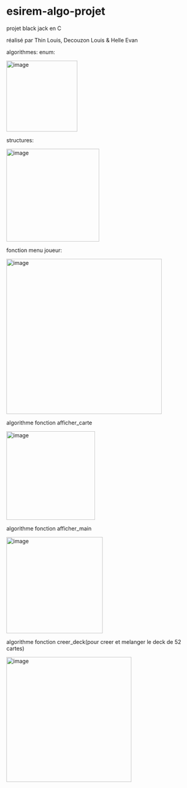 # esirem-algo-projet
projet black jack en C 


réalisé par Thin Louis, Decouzon Louis & Helle Evan


algorithmes:
enum:



<img width="185" alt="image" src="https://github.com/ChatTuba/esirem-algo-projet/assets/104895734/c1b0672a-f8c8-433f-985d-72650e928c3e">



structures:


<img width="242" alt="image" src="https://github.com/ChatTuba/esirem-algo-projet/assets/104895734/55c55805-ab10-44f1-b24d-0aa1003ba152">


fonction menu joueur:


<img width="405" alt="image" src="https://github.com/ChatTuba/esirem-algo-projet/assets/104895734/684d7052-6933-4b20-b8ff-3f9c49caaf89">

algorithme fonction afficher_carte

<img width="231" alt="image" src="https://github.com/ChatTuba/esirem-algo-projet/assets/144101139/ee7f66eb-a4b6-4800-be45-687d1fc1a8c6">

algorithme fonction afficher_main

<img width="251" alt="image" src="https://github.com/ChatTuba/esirem-algo-projet/assets/144101139/a6bd1309-2595-45d9-a8e1-238d2240cbb4">


algorithme fonction creer_deck(pour creer et melanger le deck de 52 cartes)

<img width="326" alt="image" src="https://github.com/ChatTuba/esirem-algo-projet/assets/144101139/2b25c47e-07dc-469f-ac20-864db39dd328">


